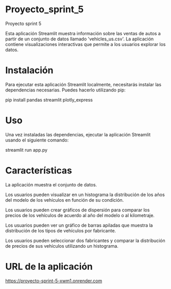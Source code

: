 # Proyecto_sprint_5
Proyecto sprint 5

Esta aplicación Streamlit muestra información sobre las ventas de autos a partir de un conjunto de datos llamado 'vehicles_us.csv'. La aplicación contiene visualizaciones interactivas que permite a los usuarios explorar los datos.

# Instalación
Para ejecutar esta aplicación Streamlit localmente, necesitarás instalar las dependencias necesarias. Puedes hacerlo utilizando pip:

pip install pandas streamlit plotly_express

# Uso
Una vez instaladas las dependencias, ejecutar la aplicación Streamlit usando el siguiente comando:

streamlit run app.py

# Características

La aplicación muestra el conjunto de datos.

Los usuarios pueden visualizar en un histograma la distribución de los años del modelo de los vehículos en función de su condición.

Los usuarios pueden crear gráficos de dispersión para comparar los precios de los vehículos de acuerdo al año del modelo o al kilometraje.

Los usuarios pueden ver un gráfico de barras apiladas que muestra la distribución de los tipos de vehículos por fabricante.

Los usuarios pueden seleccionar dos fabricantes y comparar la distribución de precios de sus vehículos utilizando un histograma.

# URL de la aplicación

https://proyecto-sprint-5-xwm1.onrender.com